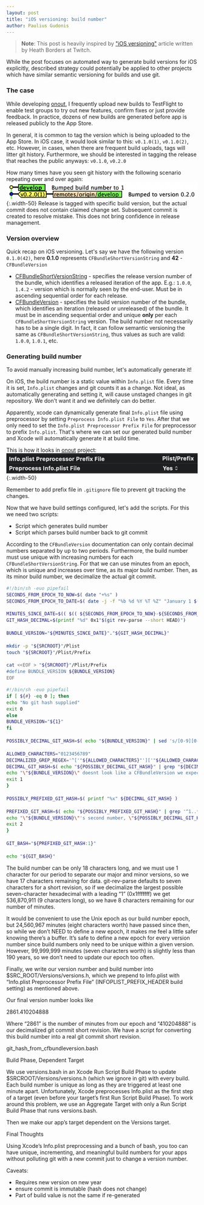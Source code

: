 ```yaml
---
layout: post
title: "iOS versioning: build number"
author: Paulius Gudonis
---
```


> **Note**: This post is heavily inspired by ["iOS versioning"](https://blog.twitch.tv/en/2016/09/20/ios-versioning-89e02f0a5146/) article written by Heath Borders at Twitch. 

While the post focuses on automated way to generate build versions for iOS explicitly, described strategy could potentially be applied to other projects which have similar semantic versioning for builds and use git. 

### The case

While developing [onout](https://onout.com), I frequently upload new builds to TestFlight to enable test groups to try out new features, confirm fixes or just provide feedback. In practice, dozens of new builds are generated before app is released publicly to the App Store.

In general, it is common to tag the version which is being uploaded to the App Store. In iOS case, it would look similar to this: `v0.1.0(1)`, `v0.1.0(2)`, etc. However, in cases, when there are frequent build uploads, tags will litter git history. Furthermore, we should be interested in tagging the release that reaches the public anyways: `v0.1.0`, `v0.2.0`

How many times have you seen git history with the following scenario repeating over and over again:
![git-build-tag](/assets/post-image/git-build-tag.png){:.width-50}
Release is tagged with specific build version, but the actual commit does not contain claimed change set. Subsequent commit is created to resolve mistake. This does not bring confidence in release management.

### Version overview

Quick recap on iOS versioning. Let's say we have the following version `0.1.0(42)`, here **0.1.0** represents `CFBundleShortVersionString` and **42** - `CFBundleVersion`
 - [CFBundleShortVersionString](https://developer.apple.com/library/archive/documentation/General/Reference/InfoPlistKeyReference/Articles/CoreFoundationKeys.html#//apple_ref/doc/uid/20001431-111349) - specifies the release version number of the bundle, which identifies a released iteration of the app. E.g.: `1.0.0`, `1.4.2` - version which is normally seen by the end-user. Must be in ascending sequential order for each release.
 - [CFBundleVersion](https://developer.apple.com/library/archive/documentation/General/Reference/InfoPlistKeyReference/Articles/CoreFoundationKeys.html#//apple_ref/doc/uid/20001431-102364) - specifies the build version number of the bundle, which identifies an iteration (released or unreleased) of the bundle. It must be in ascending sequential order and unique **only** per each `CFBundleShortVersionString` version. The build number not necessarily has to be a single digit. In fact, it can follow semantic versioning the same as `CFBundleShortVersionString`, thus values as such are valid: `1.0.0`, `1.0.1`, etc.

### Generating build number

To avoid manually increasing build number, let's automatically generate it!

On iOS, the build number is a static value within `Info.plist` file. Every time it is set, `Info.plist` changes and git counts it as a change. Not ideal, as automatically generating and setting it, will cause unstaged changes in git repository. We don't want it and we definitely can do better.

Apparently, xcode can dynamically generate final `Info.plist` file using preprocessor by setting `Preprocess Info.plist File` to `Yes`. After that we only need to set the `Info.plist Preprocessor Prefix File` for preprocessor to prefix `Info.plist`. That's where we can set our generated build number and Xcode will automatically generate it at build time.

This is how it looks in [onout](https://onout.com) project:
![prefix-preprocessor](/assets/post-image/xcode-prefix-preprocessor.png){:.width-50}

Remember to add prefix file in `.gitignore` file to prevent git tracking the changes.

Now that we have build settings configured, let's add the scripts. 
For this we need two scripts:
 - Script which generates build number
 - Script which parses build number back to git commit

According to the `CFBundleVersion` documentation can only contain decimal numbers separated by up to two periods. Furthermore, the build number must use unique with increasing numbers for each `CFBundleShortVersionString`. 
For that we can use minutes from an epoch, which is unique and increases over time, as its major build number. Then, as its minor build number, we decimalize the actual git commit.

```sh
#!/bin/sh -euo pipefail
SECONDS_FROM_EPOCH_TO_NOW=$( date "+%s" )
SECONDS_FROM_EPOCH_TO_DATE=$( date -j -f "%b %d %Y %T %Z" "January 1 $(date +"%G") 00:00:00 GMT" "+%s" )

MINUTES_SINCE_DATE=$(( $(( ${SECONDS_FROM_EPOCH_TO_NOW}-${SECONDS_FROM_EPOCH_TO_DATE} ))/60 ))
GIT_HASH_DECIMAL=$(printf "%d" 0x1"$(git rev-parse --short HEAD)")

BUNDLE_VERSION="${MINUTES_SINCE_DATE}"."${GIT_HASH_DECIMAL}"

mkdir -p "${SRCROOT}"/Plist
touch "${SRCROOT}"/Plist/Prefix

cat <<EOF > "${SRCROOT}"/Plist/Prefix
#define BUNDLE_VERSION ${BUNDLE_VERSION}
EOF
```

```sh
#!/bin/sh -euo pipefail
if [ ${#} -eq 0 ]; then
echo "No git hash supplied"
exit 0
else
BUNDLE_VERSION="${1}"
fi

POSSIBLY_DECIMAL_GIT_HASH=$( echo "${BUNDLE_VERSION}" | sed 's/[0-9][0-9]*\.\([0-9][0-9]*\)/\1/' )

ALLOWED_CHARACTERS="0123456789"
DECIMALIZED_GREP_REGEX='^['"${ALLOWED_CHARACTERS}"']['"${ALLOWED_CHARACTERS}"']*$'
DECIMAL_GIT_HASH=$( echo "${POSSIBLY_DECIMAL_GIT_HASH}" | grep "${DECIMALIZED_GREP_REGEX}" ) || {
echo "\"${BUNDLE_VERSION}\" doesnt look like a CFBundleVersion we expect. It should contain two dot-separated numbers." >&2
exit 1
}

POSSIBLY_PREFIXED_GIT_HASH=$( printf "%x" ${DECIMAL_GIT_HASH} )

PREFIXED_GIT_HASH=$( echo "${POSSIBLY_PREFIXED_GIT_HASH}" | grep '^1..*$' ) || {
echo "\"${BUNDLE_VERSION}\"'s second number, \"${POSSIBLY_DECIMAL_GIT_HASH}\", is \"${POSSIBLY_PREFIXED_GIT_HASH}\" in hex, which didnt start with a \"1\"." >&2
exit 2
}

GIT_BASH="${PREFIXED_GIT_HASH:1}"

echo "${GIT_BASH}"
```

The build number can be only 18 characters long, and we must use 1 character for our period to separate our major and minor versions, so we have 17 characters remaining for data. git-rev-parse defaults to seven characters for a short revision, so if we decimalize the largest possible seven-character hexadecimal with a leading “1” (0x1fffffff) we get 536,870,911 (9 characters long), so we have 8 characters remaining for our number of minutes.

It would be convenient to use the Unix epoch as our build number epoch, but 24,560,967 minutes (eight characters worth) have passed since then, so while we don’t NEED to define a new epoch, it makes me feel a little safer knowing there’s a buffer. It’s safe to define a new epoch for every version number since build numbers only need to be unique within a given version. However, 99,999,999 minutes (seven characters worth) is slightly less than 190 years, so we don’t need to update our epoch too often.


Finally, we write our version number and build number into $SRC_ROOT/Versions/versions.h, which we prepend to Info.plist with “Info.plist Preprocessor Prefix File” (INFOPLIST_PREFIX_HEADER build setting) as mentioned above.

Our final version number looks like


2861.410204888

Where “2861” is the number of minutes from our epoch and “410204888” is our decimalized git commit short revision. We have a script for converting this build number into a real git commit short revision.

git_hash_from_cfbundleversion.bash

Build Phase, Dependent Target

We use versions.bash in an Xcode Run Script Build Phase to update $SRCROOT/Versions/versions.h (which we ignore in git) with every build. Each build number is unique as long as they are triggered at least one minute apart. Unfortunately, Xcode preprocesses Info.plist as the first step of a target (even before your target’s first Run Script Build Phase). To work around this problem, we use an Aggregate Target with only a Run Script Build Phase that runs versions.bash.


Then we make our app’s target dependent on the Versions target.


Final Thoughts

Using Xcode’s Info.plist preprocessing and a bunch of bash, you too can have unique, incrementing, and meaningful build numbers for your apps without polluting git with a new commit just to change a version number.

Caveats:
 - Requires new version on new year
 - ensure commit is immutable (hash does not change)
 - Part of build value is not the same if re-generated